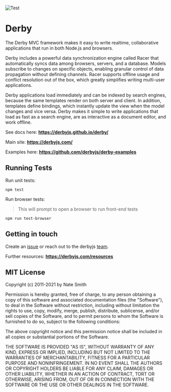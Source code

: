 ![Test](https://github.com/derbyjs/derby/workflows/Test/badge.svg)

# Derby

The Derby MVC framework makes it easy to write realtime, collaborative applications that run in both Node.js and browsers.

Derby includes a powerful data synchronization engine called Racer that automatically syncs data among browsers, servers, and a database. Models subscribe to changes on specific objects, enabling granular control of data propagation without defining channels. Racer supports offline usage and conflict resolution out of the box, which greatly simplifies writing multi-user applications.

Derby applications load immediately and can be indexed by search engines, because the same templates render on both server and client. In addition, templates define bindings, which instantly update the view when the model changes and vice versa. Derby makes it simple to write applications that load as fast as a search engine, are as interactive as a document editor, and work offline.

See docs here: **https://derbyjs.github.io/derby/**

Main site: **https://derbyjs.com/**

Examples here: **https://github.com/derbyjs/derby-examples**

## Running Tests

Run unit tests:

```
npm test
```

Run browser tests:

> This will prompt to open a browser to run front-end tests

```
npm run test-browser
```

## Getting in touch

Create an [issue](https://github.com/derbyjs/derby/issues) or reach out to the derbyjs [team](https://github.com/orgs/derbyjs/people).

Further resources: **https://derbyjs.com/resources**

## MIT License

Copyright (c) 2011-2021 by Nate Smith

Permission is hereby granted, free of charge, to any person obtaining a copy
of this software and associated documentation files (the "Software"), to deal
in the Software without restriction, including without limitation the rights
to use, copy, modify, merge, publish, distribute, sublicense, and/or sell
copies of the Software, and to permit persons to whom the Software is
furnished to do so, subject to the following conditions:

The above copyright notice and this permission notice shall be included in
all copies or substantial portions of the Software.

THE SOFTWARE IS PROVIDED "AS IS", WITHOUT WARRANTY OF ANY KIND, EXPRESS OR
IMPLIED, INCLUDING BUT NOT LIMITED TO THE WARRANTIES OF MERCHANTABILITY,
FITNESS FOR A PARTICULAR PURPOSE AND NONINFRINGEMENT. IN NO EVENT SHALL THE
AUTHORS OR COPYRIGHT HOLDERS BE LIABLE FOR ANY CLAIM, DAMAGES OR OTHER
LIABILITY, WHETHER IN AN ACTION OF CONTRACT, TORT OR OTHERWISE, ARISING FROM,
OUT OF OR IN CONNECTION WITH THE SOFTWARE OR THE USE OR OTHER DEALINGS IN
THE SOFTWARE.
